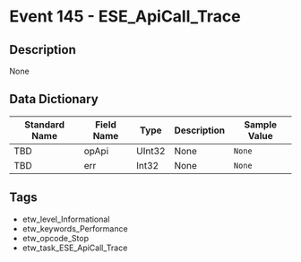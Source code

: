 # Event 145 - ESE_ApiCall_Trace

## Description
None

## Data Dictionary
|Standard Name|Field Name|Type|Description|Sample Value|
|---|---|---|---|---|
|TBD|opApi|UInt32|None|`None`|
|TBD|err|Int32|None|`None`|

## Tags
* etw_level_Informational
* etw_keywords_Performance
* etw_opcode_Stop
* etw_task_ESE_ApiCall_Trace
